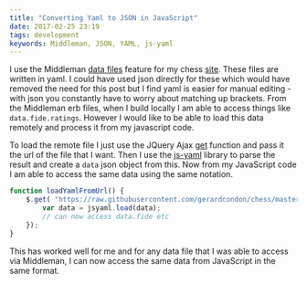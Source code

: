 ```yaml
---
title: "Converting Yaml to JSON in JavaScript"
date: 2017-02-25 23:19
tags: development
keywords: Middleman, JSON, YAML, js-yaml
---
```

I use the Middleman [data files](https://middlemanapp.com/advanced/data-files) feature for my chess [site](http://www.gerardcondon.com/chess/).
These files are written in yaml. 
I could have used json directly for these which would have removed the need for this post but I find yaml is easier for manual editing - with json you constantly have to worry about matching up brackets. 
From the Middleman erb files, when I build locally I am able to access things like `data.fide.ratings`. 
However I would like to be able to load this data remotely and process it from my javascript code.

To load the remote file I just use the JQuery Ajax [get](https://api.jquery.com/jquery.get/) function and pass it the url of the file that I want. 
Then I use the [js-yaml](https://github.com/nodeca/js-yaml) library to parse the result and create a `data` json object from this. 
Now from my JavaScript code I am able to access the same data using the same notation.

```javascript
function loadYamlFromUrl() {
    $.get( "https://raw.githubusercontent.com/gerardcondon/chess/master/website/data/ratings.yaml", function( data ) {
        var data = jsyaml.load(data);
        // can now access data.fide etc
    });
}
```

This has worked well for me and for any data file that I was able to access via Middleman, I can now access the same data from JavaScript in the same format.
